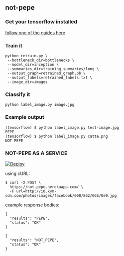 not-pepe
---

### Get your tensorflow installed

[follow one of the guides here](https://www.tensorflow.org/install/)

### Train it

```
python retrain.py \
 --bottleneck_dir=bottlenecks \
 --model_dir=inception \
 --summaries_dir=training_summaries/long \
 --output_graph=retrained_graph.pb \
 --output_labels=retrained_labels.txt \
 --image_dir=images
```

### Classify it

```
python label_image.py image.jpg
```

### Example output

```
(tensorflow) $ python label_image.py test-image.jpg
PEPE
(tensorflow) $ python label_image.py catte.png
NOT PEPE
```

### NOT-PEPE AS A SERVICE

[![Deploy](https://www.herokucdn.com/deploy/button.svg)](https://heroku.com/deploy)

using cURL:

```
$ curl -X POST \
  https://not-pepe.herokuapp.com/ \
  -F url=http://i0.kym-cdn.com/photos/images/facebook/000/862/065/0e9.jpg
```

example response bodies:

```
{
  "results": "PEPE",
  "status": "OK"
}
```

```
{
  "results": "NOT_PEPE",
  "status": "OK"
}

```
